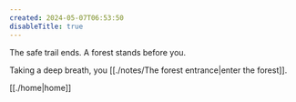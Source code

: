 ```yaml
---
created: 2024-05-07T06:53:50
disableTitle: true
---
```

The safe trail ends. A forest stands before you. 

Taking a deep breath, you [[./notes/The forest entrance|enter the forest]].

[[./home|home]]

